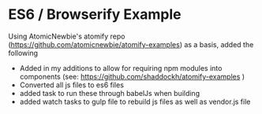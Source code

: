 # ES6 / Browserify Example

Using AtomicNewbie's atomify repo (https://github.com/atomicnewbie/atomify-examples) as a basis, added the following

* Added in my additions to allow for requiring npm modules into components (see: https://github.com/shaddockh/atomify-examples )
* Converted all js files to es6 files
* added task to run these through babelJs when building
* added watch tasks to gulp file to rebuild js files as well as vendor.js file

